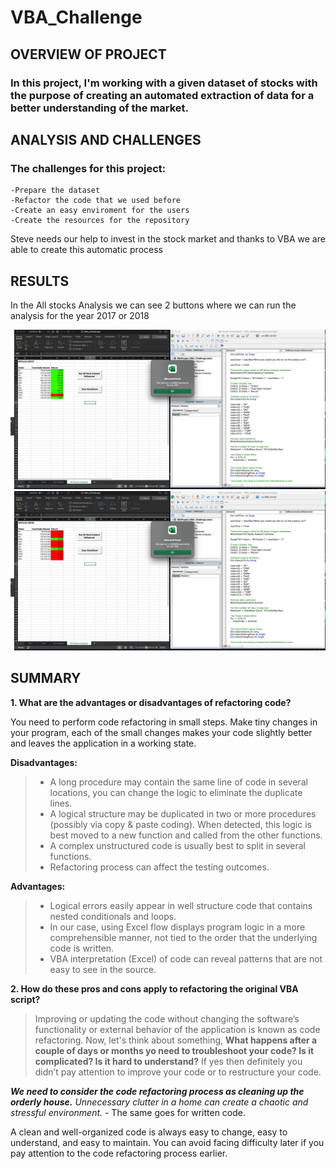 # VBA_Challenge
## OVERVIEW OF PROJECT

### In this project, I'm working with a given dataset of stocks with the purpose of creating an automated extraction of data for a better understanding of the market.

## ANALYSIS AND CHALLENGES

### The challenges for this project:
    -Prepare the dataset
    -Refactor the code that we used before 
    -Create an easy enviroment for the users
    -Create the resources for the repository

Steve needs our help to invest in the stock market and thanks to VBA we are able to create this automatic process

## RESULTS

In the All stocks Analysis we can see 2 buttons where we can run the analysis for the year 2017 or 2018

![VBA_Challenge_2017](https://github.com/albertomontilla17/VBA_Challenge/blob/main/VBA_Challenge_2017.png)
![VBA_CHallenge_2018](https://github.com/albertomontilla17/VBA_Challenge/blob/main/VBA_Challenge_2018.png)
## SUMMARY

**1. What are the advantages or disadvantages of refactoring code?**

You need to perform code refactoring in small steps. Make tiny changes in your program, each of the small changes makes your code slightly better and leaves the application in a working state.

**Disadvantages:**

> - A long procedure may contain the same line of code in several locations, you can change the logic to eliminate the duplicate lines.
> - A logical structure may be duplicated in two or more procedures (possibly via copy & paste coding). When detected, this logic is best moved to a new function and called from the other functions.
> - A complex unstructured code is usually best to split in several functions. 
> - Refactoring process can affect the testing outcomes. 


**Advantages:**
> - Logical errors easily appear in well structure code that contains nested conditionals and loops. 
> - In our case, using Excel flow displays program logic in a more comprehensible manner, not tied to the order that the underlying code is written.
> - VBA interpretation (Excel) of code can reveal patterns that are not easy to see in the source.

**2. How do these pros and cons apply to refactoring the original VBA script?**

> Improving or updating the code without changing the software’s functionality or external behavior of the application is known as code refactoring.
Now, let's think about something, **What happens after a couple of days or months yo need to troubleshoot your code? Is it complicated? Is it hard to understand?** If yes then definitely you didn’t pay attention to improve your code or to restructure your code. 

***We need to consider the code refactoring process as cleaning up the orderly house.*** 
*Unnecessary clutter in a home can create a chaotic and stressful environment.* - The same goes for written code. 

A clean and well-organized code is always easy to change, easy to understand, and easy to maintain. You can avoid facing difficulty later if you pay attention to the code refactoring process earlier.



